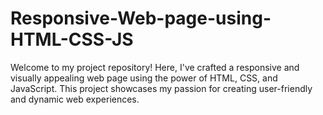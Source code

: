 # Responsive-Web-page-using-HTML-CSS-JS
Welcome to my project repository! Here, I've crafted a responsive and visually appealing web page using the power of HTML, CSS, and JavaScript. This project showcases my passion for creating user-friendly and dynamic web experiences.
